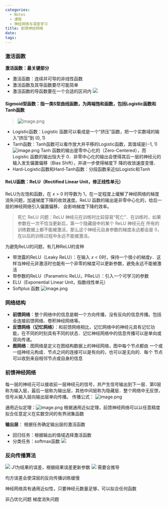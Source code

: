 ```yaml
---
categories:
  - Notes
  - 课程
  - 神经网络与深度学习
title: 前馈神经网络
date: 
tags:
---
```


### 激活函数
**激活函数：最关键部分**
- 激活函数：连续并可导的非线性函数
- 激活函数及其导函数要尽可能简单
- 激活函数的导函数要在一个合适的区间内
![](https://cdn.jsdelivr.net/gh/zhengyangWang1/image@main/img/20230921102752.png)

#### Sigmoid型函数：指一类S型曲线函数，为两端饱和函数，包括Logistic函数和Tanh函数
>![image.png](https://cdn.jsdelivr.net/gh/zhengyangWang1/image@main/img/20230924105310.png)

- Logistic函数：Logistic 函数可以看成是一个“挤压”函数，把一个实数域的输入“挤压”到 (0, 1)
- Tanh函数：Tanh函数可以看作放大并平移的Logistic函数，其值域是(−1, 1)
![image.png](https://cdn.jsdelivr.net/gh/zhengyangWang1/image@main/img/20230924105110.png)
Tanh 函数的输出是零中心化的（Zero-Centered），而 Logistic 函数的输出恒大于 0．非零中心化的输出会使得其后一层的神经元的输入发生偏置偏移（Bias Shift），并进一步使得梯度下 降的收敛速度变慢．
- Hard-Logistic函数和Hard-Tanh函数：分段函数来近似Logistic和Tanh

#### ReLU函数：ReLU（Rectified Linear Unit，修正线性单元）
ReLU为左饱和函数，在 𝑥 > 0 时导数为 1，在一定程度上缓解了神经网络的梯度消失问题，加速梯度下降的收敛速度。ReLU 函数的输出是非零中心化的，给后一层的神经网络引入偏置偏移， 会影响梯度下降的效率。
>死亡 ReLU 问题：ReLU 神经元在训练时比较容易“死亡”．在训练时，如果参数在一次不恰当更新后，第一个隐藏层中的某个 ReLU 神经元在 所有的训练数据上都不能被激活，那么这个神经元自身参数的梯度永远都会是 0，在以后的训练过程中永远不能被激活。

为避免ReLU的问题，有几种ReLU的变种
- 带泄露的ReLU（Leaky ReLU）：在输入 𝑥 < 0时，保持一个很小的梯度𝛾．这样当神经元非激活时也能有一个非零的梯度可以更新参数，避免永远不能被激活
- 带参数的ReLU（Parametric ReLU，PReLU）：引入一个可学习的参数
- ELU（Exponential Linear Unit，指数线性单元）
- Softplus 函数
![image.png](https://cdn.jsdelivr.net/gh/zhengyangWang1/image@main/img/20230924110331.png)

### 网络结构

- **前馈网络**：整个网络中的信息是朝一个方向传播，没有反向的信息传播。包括全连接前馈网络、卷积神经网络等。
- **反馈网络（记忆网络）**：和前馈网络相比，记忆网络中的神经元具有记忆功能，在不同的时刻具有不同的状态．记忆神经网络中的信息传播可以是单向或双向传递。
- **图网络**：图网络是定义在图结构数据上的神经网络，图中每个节点都由 一个或一组神经元构成．节点之间的连接可以是有向的，也可以是无向的．每个 节点可以收到来自相邻节点或自身的信息


### 前馈神经网络
每一层的神经元可以接收前一层神经元的信号，并产生信号输出到下一层．第0层称为输入层，最后一层称为输出层，其他中间层称为隐藏层．整个网络中无反馈，信号从输入层向输出层单向传播。
传播公式：
![image.png](https://cdn.jsdelivr.net/gh/zhengyangWang1/image@main/img/20230924112107.png)

通用近似定理：![image.png](https://cdn.jsdelivr.net/gh/zhengyangWang1/image@main/img/20230924112220.png)
根据通用近似定理，前馈神经网络可以以任意精度拟合任意定义在实数空间的有界闭集函数

**输出层**： 根据任务确定输出层的激活函数
- 回归任务：根据输出的值域选择激活函数
- 分类任务：softmax函数
![](https://cdn.jsdelivr.net/gh/zhengyangWang1/image@main/img/20230921110000.png)

### 反向传播算法
![](https://cdn.jsdelivr.net/gh/zhengyangWang1/image@main/img/20230921110918.png)
J1为结果的误差，根据结果误差更新参数
![](https://cdn.jsdelivr.net/gh/zhengyangWang1/image@main/img/20230921111754.png)
需要会推导

均方误差会使深层的反向传播训练缓慢

神经网络具有通用近似性，只要神经元数量足够，可以拟合任何函数

非凸优化问题
梯度消失问题